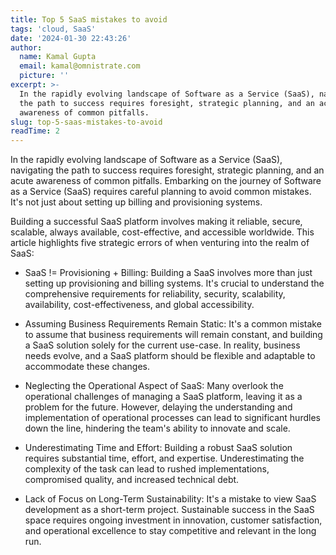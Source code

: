 ```yaml
---
title: Top 5 SaaS mistakes to avoid
tags: 'cloud, SaaS'
date: '2024-01-30 22:43:26'
author:
  name: Kamal Gupta
  email: kamal@omnistrate.com
  picture: ''
excerpt: >-
  In the rapidly evolving landscape of Software as a Service (SaaS), navigating
  the path to success requires foresight, strategic planning, and an acute
  awareness of common pitfalls.
slug: top-5-saas-mistakes-to-avoid
readTime: 2
---
```


In the rapidly evolving landscape of Software as a Service (SaaS), navigating the path to success requires foresight, strategic planning, and an acute awareness of common pitfalls. Embarking on the journey of Software as a Service (SaaS) requires careful planning to avoid common mistakes. It's not just about setting up billing and provisioning systems.

Building a successful SaaS platform involves making it reliable, secure, scalable, always available, cost-effective, and accessible worldwide. This article highlights five strategic errors of when venturing into the realm of SaaS:

- SaaS != Provisioning + Billing: Building a SaaS involves more than just setting up provisioning and billing systems. It's crucial to understand the comprehensive requirements for reliability, security, scalability, availability, cost-effectiveness, and global accessibility.

- Assuming Business Requirements Remain Static: It's a common mistake to assume that business requirements will remain constant, and building a SaaS solution solely for the current use-case. In reality, business needs evolve, and a SaaS platform should be flexible and adaptable to accommodate these changes.

- Neglecting the Operational Aspect of SaaS: Many overlook the operational challenges of managing a SaaS platform, leaving it as a problem for the future. However, delaying the understanding and implementation of operational processes can lead to significant hurdles down the line, hindering the team's ability to innovate and scale.

- Underestimating Time and Effort: Building a robust SaaS solution requires substantial time, effort, and expertise. Underestimating the complexity of the task can lead to rushed implementations, compromised quality, and increased technical debt.

- Lack of Focus on Long-Term Sustainability: It's a mistake to view SaaS development as a short-term project. Sustainable success in the SaaS space requires ongoing investment in innovation, customer satisfaction, and operational excellence to stay competitive and relevant in the long run.
